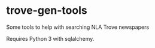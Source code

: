 # trove-gen-tools
Some tools to help with searching NLA Trove newspapers

Requires Python 3 with sqlalchemy.
